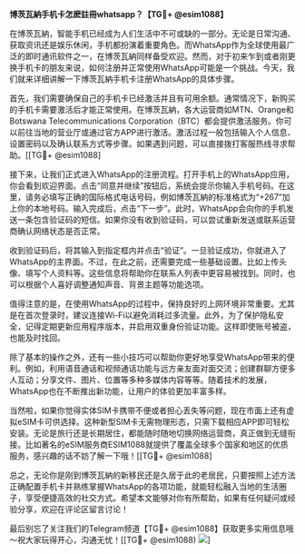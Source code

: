 **博茨瓦納手机卡怎麽註冊whatsapp？【TG💪+ @esim1088】**

在博茨瓦納，智能手机已经成为人们生活中不可或缺的一部分。无论是日常沟通、获取资讯还是娱乐休闲，手机都扮演着重要角色。而WhatsApp作为全球使用最广泛的即时通讯软件之一，在博茨瓦納同样备受欢迎。然而，对于初来乍到或者刚更换手机卡的朋友来说，如何注册并正常使用WhatsApp可能是一个挑战。今天，我们就来详细讲解一下博茨瓦納手机卡注册WhatsApp的具体步骤。

首先，我们需要确保自己的手机卡已经激活并且有可用余额。通常情况下，新购买的手机卡需要激活后才能正常使用。在博茨瓦納，各大运营商如MTN、Orange和Botswana Telecommunications Corporation（BTC）都会提供激活服务。你可以前往当地的营业厅或通过官方APP进行激活。激活过程一般包括输入个人信息、设置密码以及确认联系方式等步骤。如果遇到问题，可以直接拨打客服热线寻求帮助。[[TG💪+ @esim1088]

接下来，让我们正式进入WhatsApp的注册流程。打开手机上的WhatsApp应用，你会看到欢迎界面。点击“同意并继续”按钮后，系统会提示你输入手机号码。在这里，请务必填写正确的国际格式电话号码，例如博茨瓦納的标准格式为“+267”加上你的本地号码。输入完成后，点击“下一步”。此时，WhatsApp会向你的手机发送一条包含验证码的短信。如果你没有收到验证码，可以尝试重新发送或联系运营商确认网络状态是否正常。

收到验证码后，将其输入到指定框内并点击“验证”。一旦验证成功，你就进入了WhatsApp的主界面。不过，在此之前，还需要完成一些基础设置。比如上传头像、填写个人资料等。这些信息将帮助你在联系人列表中更容易被找到。同时，也可以根据个人喜好调整通知声音、背景主题等功能选项。

值得注意的是，在使用WhatsApp的过程中，保持良好的上网环境非常重要。尤其是在首次登录时，建议连接Wi-Fi以避免消耗过多流量。此外，为了保护隐私安全，记得定期更新应用程序版本，并启用双重身份验证功能。这样即使账号被盗，也能及时找回。

除了基本的操作之外，还有一些小技巧可以帮助你更好地享受WhatsApp带来的便利。例如，利用语音通话和视频通话功能与远方亲友面对面交流；创建群聊方便多人互动；分享文件、图片、位置等多种多媒体内容等等。随着技术的发展，WhatsApp也在不断推出新功能，让用户的体验更加丰富多样。

当然啦，如果你觉得实体SIM卡携带不便或者担心丢失等问题，现在市面上还有虚拟eSIM卡可供选择。这种新型SIM卡无需物理形态，只需下载相应APP即可轻松安装。无论是旅行还是长期居住，都能随时随地切换网络运营商，真正做到无缝衔接。比如著名的eSIM服务商ESIM1088就提供了覆盖全球多个国家和地区的优质服务，感兴趣的话不妨了解一下哦！[[TG💪+ @esim1088]

总之，无论你是刚到博茨瓦納的新移民还是久居于此的老居民，只要按照上述方法正确配置手机卡并熟练掌握WhatsApp的各项功能，就能轻松融入当地的生活圈子，享受便捷高效的社交方式。希望本文能够对你有所帮助，如果有任何疑问或经验分享，欢迎在评论区留言讨论！

最后别忘了关注我们的Telegram频道【TG💪+ @esim1088】获取更多实用信息哦～祝大家玩得开心，沟通无忧！[[TG💪+ @esim1088) ![](https://i.postimg.cc/4NQfJmqS/Snipaste-2025-05-13-00-14-12.png)]